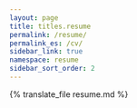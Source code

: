 ```yaml
---
layout: page
title: titles.resume
permalink: /resume/
permalink_es: /cv/
sidebar_link: true
namespace: resume
sidebar_sort_order: 2
---
```


{% translate_file resume.md %}